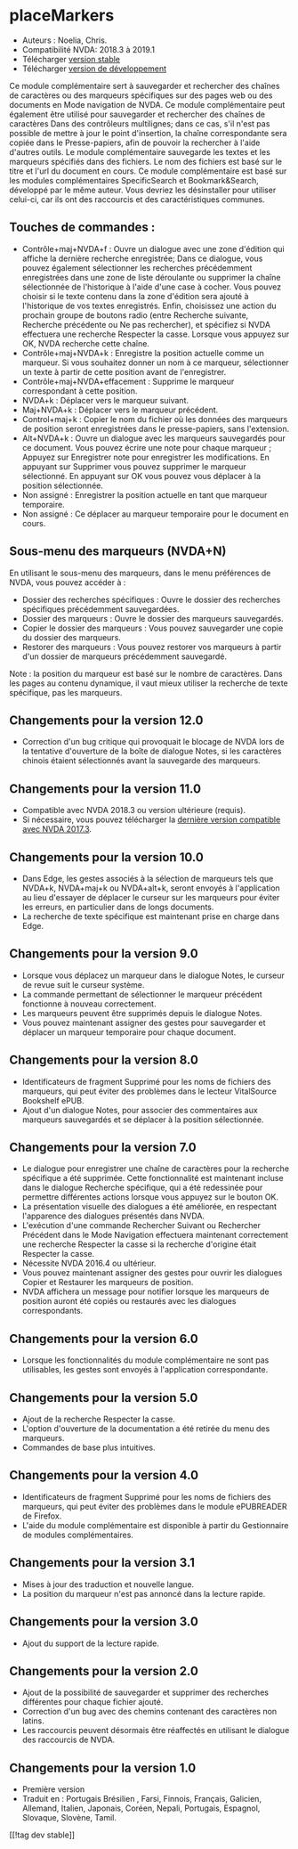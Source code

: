 # placeMarkers #

* Auteurs : Noelia, Chris.
* Compatibilité NVDA: 2018.3 à 2019.1
* Télécharger [version stable][1]
* Télécharger [version de développement][2]

Ce module complémentaire sert à sauvegarder et rechercher des chaînes de
caractères ou des marqueurs spécifiques sur des pages web ou des documents
en Mode navigation de NVDA. Ce module complémentaire peut également être
utilisé pour sauvegarder et rechercher des chaînes de caractères Dans des
contrôleurs multilignes; dans ce cas, s'il n'est pas possible de mettre à
jour le point d'insertion, la chaîne correspondante sera copiée dans le
Presse-papiers, afin de pouvoir la rechercher à l'aide d'autres outils. Le
module complémentaire sauvegarde les textes et les marqueurs spécifiés dans
des fichiers. Le nom des fichiers est basé sur le titre et l'url du document
en cours.   Ce module complémentaire est basé sur les modules
complémentaires SpecificSearch et Bookmark&Search, développé par le même
auteur. Vous devriez les désinstaller pour utiliser celui-ci, car ils ont
des raccourcis et des caractéristiques communes.

## Touches de commandes : ##

*	Contrôle+maj+NVDA+f : Ouvre un dialogue avec une zone d'édition qui
  affiche la dernière recherche enregistrée; Dans ce dialogue, vous pouvez
  également sélectionner les recherches précédemment enregistrées dans une
  zone de liste déroulante ou supprimer la chaîne sélectionnée de
  l'historique à l'aide d'une case à cocher. Vous pouvez choisir si le texte
  contenu dans la zone d'édition sera ajouté à l'historique de vos textes
  enregistrés. Enfin, choisissez une action du prochain groupe de boutons
  radio (entre Recherche suivante, Recherche précédente ou Ne pas
  rechercher), et spécifiez si NVDA effectuera une recherche Respecter la
  casse. Lorsque vous appuyez sur OK, NVDA recherche cette chaîne.
*	Contrôle+maj+NVDA+k : Enregistre la position actuelle comme un
  marqueur. Si vous souhaitez donner un nom à ce marqueur, sélectionner un
  texte à partir de cette position avant de l'enregistrer.
*	Contrôle+maj+NVDA+effacement : Supprime le marqueur correspondant à cette
  position.
*	NVDA+k : Déplacer vers le marqueur suivant.
*	Maj+NVDA+k : Déplacer vers le marqueur précédent.
*	Control+maj+k : Copier le nom du fichier où les données des marqueurs de
  position seront enregistrées dans le presse-papiers, sans l'extension.
*	Alt+NVDA+k : Ouvre un dialogue avec les marqueurs sauvegardés pour ce
  document. Vous pouvez écrire une note pour chaque marqueur ; Appuyez sur
  Enregistrer note pour enregistrer les modifications. En appuyant sur
  Supprimer vous pouvez supprimer le marqueur sélectionné. En appuyant sur
  OK vous pouvez vous déplacer à la position sélectionnée.
*	Non assigné : Enregistrer la position actuelle en tant que marqueur
  temporaire.
*	Non assigné : Ce déplacer au marqueur temporaire pour le document en
  cours.


## Sous-menu des marqueurs (NVDA+N) ##

En utilisant le sous-menu des marqueurs, dans le menu préférences de NVDA,
vous pouvez accéder à :

*	Dossier des recherches spécifiques : Ouvre le dossier des recherches
  spécifiques précédemment sauvegardées.
*	Dossier des marqueurs : Ouvre le dossier des marqueurs sauvegardés.
*	Copier le dossier des marqueurs : Vous pouvez sauvegarder une copie du
  dossier des marqueurs.
*	Restorer des marqueurs : Vous pouvez restorer vos marqueurs à partir d'un
  dossier de marqueurs précédemment sauvegardé.

Note : la position du marqueur est basé sur le nombre de caractères. Dans
les pages au contenu dynamique, il vaut mieux utiliser la recherche de texte
spécifique, pas les marqueurs.

## Changements pour la version 12.0 ##
*	Correction d'un bug critique qui provoquait le blocage de NVDA lors de la
  tentative d'ouverture de la boîte de dialogue Notes, si les caractères
  chinois étaient sélectionnés avant la sauvegarde des marqueurs.

## Changements pour la version 11.0 ##
*	Compatible avec NVDA 2018.3 ou version ultérieure (requis).
*	Si nécessaire, vous pouvez télécharger la [dernière version compatible
  avec NVDA 2017.3][3].

## Changements pour la version 10.0 ##
*	Dans Edge, les gestes associés à la sélection de marqueurs tels que
  NVDA+k, NVDA+maj+k ou NVDA+alt+k, seront envoyés à l'application au lieu
  d'essayer de déplacer le curseur sur les marqueurs pour éviter les
  erreurs, en particulier dans de longs documents.
*	La recherche de texte spécifique est maintenant prise en charge dans Edge.

## Changements pour la version 9.0
*	Lorsque vous déplacez un marqueur dans le dialogue Notes, le curseur de
  revue suit le curseur système.
*	La commande permettant de sélectionner le marqueur précédent fonctionne à
  nouveau correctement.
*	Les marqueurs peuvent être supprimés depuis le dialogue Notes.
*	Vous pouvez maintenant assigner des gestes pour sauvegarder et déplacer un
  marqueur temporaire pour chaque document.

## Changements pour la version 8.0 ##
*	Identificateurs de fragment Supprimé pour les noms de fichiers  des
  marqueurs, qui peut éviter des problèmes dans le lecteur VitalSource
  Bookshelf ePUB.
*	Ajout d'un dialogue Notes, pour associer des commentaires aux marqueurs
  sauvegardés et se déplacer à la position sélectionnée.

## Changements pour la version 7.0 ##
*	Le dialogue pour enregistrer une chaîne de caractères pour la recherche
  spécifique a été supprimée. Cette fonctionnalité est maintenant incluse
  dans le dialogue Recherche spécifique, qui a été redessinée pour permettre
  différentes actions lorsque vous appuyez sur le bouton OK.
*	La présentation visuelle des dialogues a été améliorée, en respectant
  l'apparence des dialogues présentés dans NVDA.
*	L'exécution d'une commande Rechercher Suivant ou Rechercher Précédent dans
  le Mode Navigation effectuera maintenant correctement une recherche
  Respecter la casse si la recherche d'origine était Respecter la casse.
*	Nécessite NVDA 2016.4 ou ultérieur.
*	Vous pouvez maintenant assigner des gestes pour ouvrir les dialogues
  Copier et Restaurer les marqueurs de position.
*	NVDA affichera un message pour notifier lorsque les marqueurs de position
  auront été copiés ou restaurés avec les dialogues correspondants.

## Changements pour la version 6.0 ##
* Lorsque les fonctionnalités du module complémentaire ne sont pas
  utilisables, les gestes sont envoyés à l'application correspondante.

## Changements pour la version 5.0 ##
* Ajout de la recherche Respecter la casse.
* L'option d'ouverture de la documentation a été retirée du menu des
  marqueurs.
* Commandes de base plus intuitives.

## Changements pour la version 4.0 ##
* Identificateurs de fragment Supprimé pour les noms de fichiers  des
  marqueurs, qui peut éviter des problèmes dans le module ePUBREADER de
  Firefox.
* L'aide du module complémentaire est disponible à partir du Gestionnaire de
  modules complémentaires.

## Changements pour la version 3.1 ##
* Mises à jour des traduction et nouvelle langue.
* La position du marqueur n'est pas annoncé dans la lecture rapide.

## Changements pour la version 3.0 ##
* Ajout du support de la lecture rapide.

## Changements pour la version 2.0 ##
* Ajout de la possibilité de sauvegarder et supprimer des recherches
  différentes pour chaque fichier ajouté.
* Correction d'un bug avec des chemins contenant des caractères non latins.
* Les raccourcis peuvent désormais être réaffectés en utilisant le dialogue
  des raccourcis de NVDA.

## Changements pour la version 1.0 ##
* Première version
* Traduit en : Portugais Brésilien , Farsi, Finnois, Français, Galicien,
  Allemand, Italien, Japonais, Coréen, Nepali, Portugais, Espagnol,
  Slovaque, Slovène, Tamil.

[[!tag dev stable]]

[1]: https://addons.nvda-project.org/files/get.php?file=pm

[2]: https://addons.nvda-project.org/files/get.php?file=pm-dev

[3]: https://addons.nvda-project.org/files/get.php?file=pm-o
